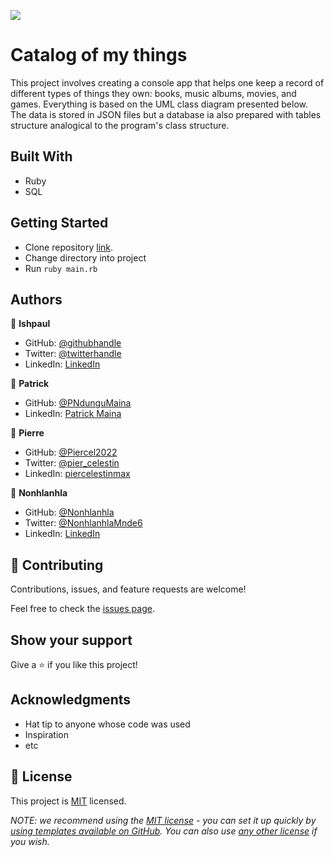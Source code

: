 ![](https://img.shields.io/badge/Microverse-blueviolet)

# Catalog of my things

This project involves creating a console app that helps one keep a record of different types of things they own: books, music albums, movies, and games. Everything is based on the UML class diagram presented below. 
The data is stored in JSON files but a database ia also prepared with tables structure analogical to the program's class structure.



## Built With

- Ruby
- SQL

## Getting Started

- Clone repository [link](https://github.com/Piercel2022/catalog.git).
- Change directory into project
- Run `ruby main.rb`


## Authors

👤 **Ishpaul**

- GitHub: [@githubhandle](https://github.com/githubhandle)
- Twitter: [@twitterhandle](https://twitter.com/twitterhandle)
- LinkedIn: [LinkedIn](https://linkedin.com/in/linkedinhandle)

👤 **Patrick**

- GitHub: [@PNdunguMaina](https://github.com/PNdunguMaina)
- LinkedIn: [Patrick Maina](https://www.linkedin.com/in/pndungumaina/)

👤 **Pierre**

- GitHub: [@Piercel2022](https://github.com/Piercel2022)
- Twitter: [@pier_celestin](https://twitter.com/pier_celestin)
- LinkedIn: [piercelestinmax](https://linkedin.com/in/piercelestinmax)


👤 **Nonhlanhla**
- GitHub: [@Nonhlanhla](https://https://github.com/29td)
- Twitter: [@NonhlanhlaMnde6](https://twitter.com/NonhlanhlaMnde6)
-  LinkedIn: [LinkedIn](https://linkedin.com/in/nonhlanhla-mndebele-ab7448226)

## 🤝 Contributing

Contributions, issues, and feature requests are welcome!

Feel free to check the [issues page](https://github.com/Piercel2022/catalog/issues).

## Show your support

Give a ⭐️ if you like this project!

## Acknowledgments

- Hat tip to anyone whose code was used
- Inspiration
- etc

## 📝 License

This project is [MIT](./LICENSE) licensed.

_NOTE: we recommend using the [MIT license](https://choosealicense.com/licenses/mit/) - you can set it up quickly by [using templates available on GitHub](https://docs.github.com/en/communities/setting-up-your-project-for-healthy-contributions/adding-a-license-to-a-repository). You can also use [any other license](https://choosealicense.com/licenses/) if you wish._
